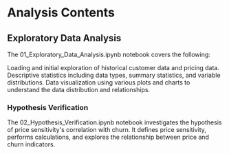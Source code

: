 # Analysis Contents

## Exploratory Data Analysis

The 01_Exploratory_Data_Analysis.ipynb notebook covers the following:

Loading and initial exploration of historical customer data and pricing data.
Descriptive statistics including data types, summary statistics, and variable distributions.
Data visualization using various plots and charts to understand the data distribution and relationships.

### Hypothesis Verification
The 02_Hypothesis_Verification.ipynb notebook investigates the hypothesis of price sensitivity's correlation with churn. 
It defines price sensitivity, performs calculations, and explores the relationship between price and churn indicators.

